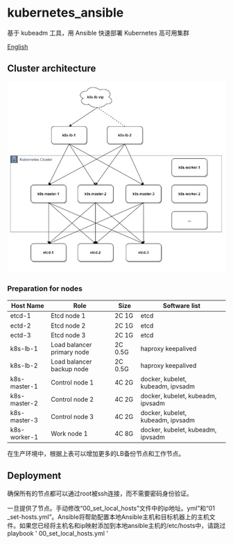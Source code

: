 # kubernetes_ansible
基于 kubeadm 工具，用 Ansible 快速部署 Kubernetes 高可用集群

[English](README.md)

## Cluster architecture

![k8s-architecture](resources/k8s-architecture.jpg)

### Preparation for nodes

Host Name|Role|Size|Software list
---|---|---|---
etcd-1|Etcd node 1|2C 1G|etcd
ectd-2|Etcd node 2|2C 1G|etcd
ectd-3|Etcd node 3|2C 1G|etcd
k8s-lb-1|Load balancer primary node|2C 0.5G|haproxy keepalived
k8s-lb-2|Load balancer backup node|2C 0.5G|haproxy keepalived
k8s-master-1| Control node 1|4C 2G|docker, kubelet, kubeadm, ipvsadm
k8s-master-2| Control node 2|4C 2G|docker, kubelet, kubeadm, ipvsadm
k8s-master-3| Control node 3|4C 2G|docker, kubelet, kubeadm, ipvsadm
k8s-worker-1| Work node 1|4C 8G| docker, kubelet, kubeadm, ipvsadm

在生产环境中，根据上表可以增加更多的LB备份节点和工作节点。

## Deployment

确保所有的节点都可以通过root被ssh连接，而不需要密码身份验证。

一旦提供了节点。手动修改“00_set_local_hosts”文件中的ip地址。yml”和“01 _set-hosts.yml”。Ansible将帮助配置本地Ansible主机和目标机器上的主机文件。如果您已经将主机名和ip映射添加到本地ansible主机的/etc/hosts中，请跳过playbook ' 00_set_local_hosts.yml '